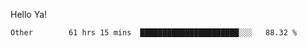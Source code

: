 Hello Ya!

<!--START_SECTION:waka-->

```text
Other        61 hrs 15 mins  ██████████████████████░░░   88.32 %
```

<!--END_SECTION:waka-->
